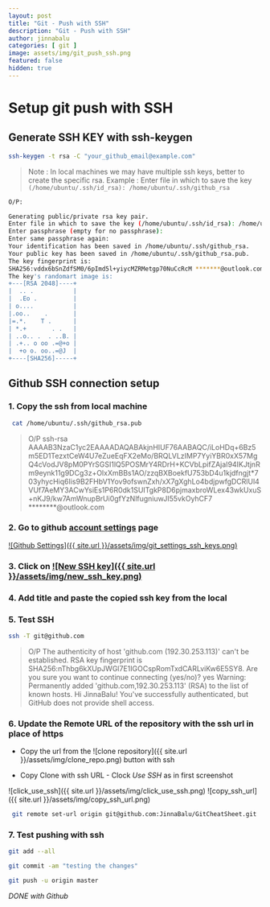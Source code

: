 ```yaml
---
layout: post
title: "Git - Push with SSH"
description: "Git - Push with SSH"
author: jinnabalu
categories: [ git ]
image: assets/img/git_push_ssh.png
featured: false
hidden: true
---
```



# Setup git push with SSH

## Generate SSH KEY with ssh-keygen

```bash
ssh-keygen -t rsa -C "your_github_email@example.com"
```

> Note : In local machines we may have multiple ssh keys, better to create the specific rsa. 
> Example : Enter file in which to save the key `(/home/ubuntu/.ssh/id_rsa): /home/ubuntu/.ssh/github_rsa`

```bash
O/P:

Generating public/private rsa key pair.
Enter file in which to save the key (/home/ubuntu/.ssh/id_rsa): /home/ubuntu/.ssh/github_rsa
Enter passphrase (empty for no passphrase): 
Enter same passphrase again: 
Your identification has been saved in /home/ubuntu/.ssh/github_rsa.
Your public key has been saved in /home/ubuntu/.ssh/github_rsa.pub.
The key fingerprint is:
SHA256:vddx6bSnZdfSM0/6pImd5l+yiycMZRMetgp70NuCcRcM *******@outlook.com
The key's randomart image is:
+---[RSA 2048]----+
|  .. .           |
|  .Eo .          |
| o....           |
|.oo..    .       |
|=.*.    T .      |
| *.+       . .   |
| ..o.. .  . ..B. |
| .+.. o oo .=@+o |
|  +o o. oo..=@J  |
+----[SHA256]-----+
```

## Github SSH connection setup

### 1. Copy the ssh from local machine

```bash
 cat /home/ubuntu/.ssh/github_rsa.pub
```

> O/P
> ssh-rsa AAAAB3NzaC1yc2EAAAADAQABAkjnHIUF76AABAQC/iLoHDq+6Bz5m5ED1TezxtCeW4U7eZueEqFX2eMo/BRQLVLzIMP7YyiYBR0xX57MgQ4cVodJV8pM0PYrSGSI1lQ5POSMrY4RDrH+KCVbLpifZAjaI94IKJtjnRm9eynk11g9DCg3z+OlxXmBBs1AO/zzqBXBoekfU753bD4u1kjdfngjt*703yhycHiq6Iis9B2FHbV1Yov9ofswnZxh/xX7gXghLo4bdjpwfgDCRlUl4VUf7AeMY3ACwYsiEs1P6R0dk1SUITgkP8D6pjmaxbroWLex43wkUxuS+nKJ9/kw7AmWnupBrUi0gfYzNlfugniuwJI55vkOyhCF7 ********@outlook.com

### 2. Go to github [account settings](https://github.com/settings/keys) page

[![Github Settings]({{ site.url }}/assets/img/git_settings_ssh_keys.png)](https://github.com/settings/keys)

### 3. Click on [![New SSH key]({{ site.url }}/assets/img/new_ssh_key.png)](https://github.com/settings/ssh/new)

### 4. Add title and paste the copied ssh key from the local

### 5. Test SSH

```bash
ssh -T git@github.com
```

> O/P
> The authenticity of host 'github.com (192.30.253.113)' can't be established.
RSA key fingerprint is SHA256:nThbg6kXUpJWGl7E1IGOCspRomTxdCARLviKw6E5SY8.
Are you sure you want to continue connecting (yes/no)? yes
Warning: Permanently added 'github.com,192.30.253.113' (RSA) to the list of known hosts.
Hi JinnaBalu! You've successfully authenticated, but GitHub does not provide shell access.

### 6. Update the Remote URL of the repository with the ssh url in place of https

- Copy the url from the ![clone repository]({{ site.url }}/assets/img/clone_repo.png) button with ssh

- Copy Clone with ssh URL - Clock *Use SSH* as in first screenshot

![click_use_ssh]({{ site.url }}/assets/img/click_use_ssh.png) ![copy_ssh_url]({{ site.url }}/assets/img/copy_ssh_url.png)

```bash
 git remote set-url origin git@github.com:JinnaBalu/GitCheatSheet.git
```

### 7. Test pushing with ssh

```bash
git add --all

git commit -am "testing the changes"

git push -u origin master
```

*DONE with Github*
